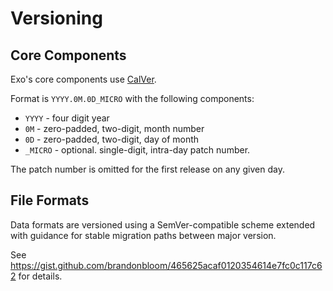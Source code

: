 # Versioning

## Core Components

Exo's core components use [CalVer](https://calver.org/).

Format is `YYYY.0M.0D_MICRO` with the following components:

- `YYYY` - four digit year
- `0M` - zero-padded, two-digit, month number
- `0D` - zero-padded, two-digit, day of month
- `_MICRO` - optional. single-digit, intra-day patch number.

The patch number is omitted for the first release on any given day.

## File Formats

Data formats are versioned using a SemVer-compatible scheme extended with
guidance for stable migration paths between major version.

See https://gist.github.com/brandonbloom/465625acaf0120354614e7fc0c117c62 for
details.
